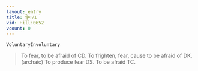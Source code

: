 ```yaml
---
layout: entry
title: སྙེང་√1
vid: Hill:0652
vcount: 0
---
```

`VoluntaryInvoluntary` 
> To fear, to be afraid of CD\.
 To frighten, fear, cause to be afraid of DK\.
 (archaic) To produce fear DS\.
 To be afraid TC\.

